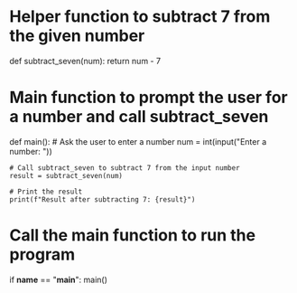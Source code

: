 <!-- Problem Statement
Fill out the subtract_seven helper function to subtract 7 from num, and fill out the main() method to call the subtract_seven helper function! If you're stuck, revisit the add_five example from lecture. -->

# Helper function to subtract 7 from the given number
def subtract_seven(num):
    return num - 7

# Main function to prompt the user for a number and call subtract_seven
def main():
    # Ask the user to enter a number
    num = int(input("Enter a number: "))
    
    # Call subtract_seven to subtract 7 from the input number
    result = subtract_seven(num)
    
    # Print the result
    print(f"Result after subtracting 7: {result}")

# Call the main function to run the program
if __name__ == "__main__":
    main()
